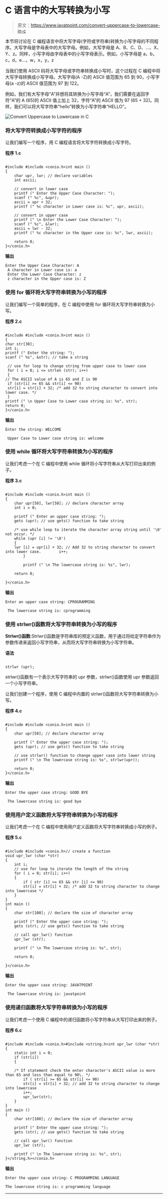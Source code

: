 # C 语言中的大写转换为小写

> 原文：<https://www.javatpoint.com/convert-uppercase-to-lowercase-in-c>

本节将讨论在 C 编程语言中将大写字母(字符或字符串)转换为小写字母的不同程序。大写字母是字母表中的大写字母。例如，大写字母是 A、B、C、D、…、X、Y、z。同样，小写字母由字母表中的小写字母表示。例如，小写字母是 a，b，c，d，e…，w，x，y，z

当我们使用 ASCII 码将大写字母或字符串转换成小写时，这个过程在 C 编程中将大写字母转换成小写字母。大写字母(A -Z)的 ASCII 值范围为 65 到 90，小写字母(a -z)的 ASCII 值范围为 97 到 122。

例如，我们有大写字母“A”并想将其转换为小写字母“A”，我们需要在返回字符“A”的 A (65)的 ASCII 值上加上 32，字符“A”的 ASCII 值为 97 (65 + 32)。同样，我们可以将大写字符串“hello”转换为小写字符串“HELLO”。

![Convert Uppercase to Lowercase in C](img/d471a37644c16eaeb63e785d22724078.png)

### 将大写字符转换成小写字符的程序

让我们编写一个程序，用 C 编程语言将大写字符转换成小写字符。

**程序 1.c**

```

#include #include <conio.h>int main ()
{
	char upr, lwr; // declare variables
	int ascii;

	// convert in lower case
	printf (" Enter the Upper Case Character: ");
	scanf (" %c", &upr);
	ascii = upr + 32;
	printf (" %c character in Lower case is: %c", upr, ascii);

	// convert in upper case
	printf (" \n Enter the Lower Case Character: ");
	scanf (" %c", &lwr);
	ascii = lwr - 32;
	printf (" %c character in the Upper case is: %c", lwr, ascii);

	return 0;
}</conio.h> 
```

**输出**

```
Enter the Upper Case Character: A
 A character in Lower case is: a
 Enter the Lower Case Character: z
 z character in the Upper case is: Z

```

### 使用 for 循环将大写字符串转换为小写的程序

让我们编写一个简单的程序，在 C 编程中使用 for 循环将大写字符串转换为小写。

**程序 2.c**

```

#include #include <conio.h>int main ()
{
char str[30];
int i;
printf (" Enter the string: ");
scanf (" %s", &str); // take a string

 // use for loop to change string from upper case to lower case
 for ( i = 0; i <= strlen (str); i++)
 {
// The ASCII value of A is 65 and Z is 90
 if (str[i] >= 65 && str[i] <= 90)
 str[i] = str[i] + 32; /* add 32 to string character to convert into lower case. */
 }
printf (" \n Upper Case to Lower case string is: %s", str);
return 0;
}</conio.h> 
```

**输出**

```
Enter the string: WELCOME

 Upper Case to Lower case string is: welcome

```

### 使用 while 循环将大写字符串转换为小写的程序

让我们考虑一个在 C 编程中使用 while 循环将小写字符串从大写打印出来的例子。

**程序 3.c**

```

#include #include <conio.h>int main ()
{
	char upr[50], lwr[50]; // declare character array
	int i = 0;

	printf (" Enter an upper case string: ");
	gets (upr); // use gets() function to take string

	/* use while loop to iterate the character array string until '\0' not occur. */
	while (upr [i] != '\0')
	{
	lwr [i] = upr[i] + 32; // Add 32 to string character to convert into lower case.		i++;
		}	

		printf (" \n The lowercase string is: %s", lwr);

	return 0;

}</conio.h> 
```

**输出**

```
Enter an upper case string: CPROGRAMMING

 The lowercase string is: cprogramming

```

### 使用 strlwr()函数将大写字符串转换为小写的程序

**Strlwr()函数**:Strlwr()函数是字符串库的预定义函数，用于通过将给定字符串作为参数传递来返回小写字符串，从而将大写字符串转换为小写字符串。

**语法**

```

strlwr (upr);

```

strlwr()函数有一个表示大写字符串的 upr 参数，strlwr()函数使用 upr 参数返回一个小写字符串。

让我们创建一个程序，使用 C 编程中内置的 strlwr()函数将大写字符串转换为小写。

**程序 4.c**

```

#include #include <conio.h>int main ()
{
	char upr[50]; // declare character array

	printf (" Enter the upper case string: ");
	gets (upr); // use gets() function to take string

	// use strlwr() function to change upper case into lower string	
	printf (" \n The lowercase string is: %s", strlwr(upr));

	return 0;
}</conio.h> 
```

**输出**

```
Enter the upper case string: GOOD BYE

 The lowercase string is: good bye

```

### 使用用户定义函数将大写字符串转换为小写的程序

让我们考虑一个在 C 编程中使用用户定义函数将大写字符串转换成小写的例子。

**程序 5.c**

```

#include #include <conio.h>// create a function
void upr_lwr (char *str)
{
	int i;
	// use for loop to iterate the length of the string
	for ( i = 0; str[i]; i++)
	{
		if ( str [i] >= 65 && str [i] <= 90)
		str[i] = str[i] + 32; /* add 32 to string character to change into lowercase */
	}
}
int main ()
{
	char str[100]; // declare the size of character array

	printf (" Enter the upper case string: ");
	gets (str); // use gets() function to take string

	// call upr_lwr() function 
	upr_lwr (str);

	printf (" \n The lowercase string is: %s", str);

	return 0;

}</conio.h> 
```

**输出**

```
Enter the upper case string: JAVATPOINT

 The lowercase string is: javatpoint

```

### 使用递归函数将大写字符串转换为小写的程序

让我们考虑一个使用 C 编程中的递归函数将小写字符串从大写打印出来的例子。

**程序 6.c**

```

#include #include <conio.h>#include <string.h>int upr_lwr (char *str)
{
	static int i = 0;
	if (str[i])
	{

	/* If statement check the enter character's ASCII value is more than 65 and less than equal to 90\. */
		if ( str[i] >= 65 && str[i] <= 90)
		str[i] = str[i] + 32; // add 32 to string character to change into lowercase
		i++;
		upr_lwr(str); 
	}
}
int main ()
{
	char str[100]; // declare the size of character array

	printf (" Enter the upper case string: ");
	gets (str); // use gets() function to take string

	// call upr_lwr() function 
	upr_lwr (str);

	printf (" \n The lowercase string is: %s", str);
}</string.h></conio.h> 
```

**输出**

```
Enter the upper case string: C PROGRAMMING LANGUAGE

The lowercase string is: c programming language

```

* * *
